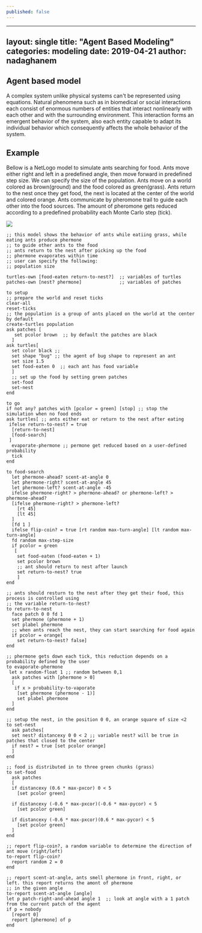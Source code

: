 ```yaml
---
published: false
---
```

---
layout: single
title:  "Agent Based Modeling"
categories: modeling
date:   2019-04-21
author: nadaghanem
---

## Agent based model

A complex system unlike physical systems can't be represented using equations. Natural phenomena such as in biomedical or social interactions each consist of enormous numbers of entities that interact nonlinearly with each other and with the surrounding environment. This interaction forms an emergent behavior of the system, also each entity capable to adapt its individual behavior which consequently affects the whole behavior of the system.


## Example

Bellow is a NetLogo model to simulate ants searching for food. Ants move either right and left in a predefined angle, then move forward in predefined step size. We can specify the size of the population. Ants move on a world colored as brown(ground) and the food colored as green(grass). Ants return to the nest once they get food, the next is located at the center of the world and colored orange. Ants communicate by pheromone trail to guide each other into the food sources. The amount of pheromone gets reduced according to a predefined probability each Monte Carlo step (tick).

![](http://g.recordit.co/HK4tmfS8I3.gif)

```
;; this model shows the behavior of ants while eatiing grass, while eating ants produce phermone
;; to guide other ants to the food
;; ants return to the nest after picking up the food
;; phermone evaporates within time
;; user can specify the following:
;; population size

turtles-own [food-eaten return-to-nest?]  ;; variables of turtles
patches-own [nest? phermone]              ;; variables of patches

to setup
;; prepare the world and reset ticks
clear-all
reset-ticks
;; the population is a group of ants placed on the world at the center by default
create-turtles population
ask patches [
   set pcolor brown  ;; by default the patches are black
  ]
ask turtles[
  set color black ;;
  set shape "bug" ;; the agent of bug shape to represent an ant
  set size 1.5
  set food-eaten 0  ;; each ant has food variable
  ]
  ;; set up the food by setting green patches
  set-food
  set-nest
end

to go
if not any? patches with [pcolor = green] [stop] ;; stop the simulation when no food ends
ask turtles[ ;; ants either eat or return to the nest after eating
 ifelse return-to-nest? = true
  [return-to-nest]
  [food-search]
 ]
  evaporate-phermone ;; permone get reduced based on a user-defined probability
  tick
end

to food-search
  let phermone-ahead? scent-at-angle 0
  let phermone-right? scent-at-angle 45
  let phermone-left? scent-at-angle -45
  ifelse phermone-right? > phermone-ahead? or phermone-left? > phermone-ahead?
  [ifelse phermone-right? > phermone-left?
    [rt 45]
    [lt 45]
  ]
  [fd 1 ]
  ifelse flip-coin? = true [rt random max-turn-angle] [lt random max-turn-angle]
  fd random max-step-size
  if pcolor = green
   [
    set food-eaten (food-eaten + 1)
    set pcolor brown
    ;; ant should return to nest after launch
    set return-to-nest? true
    ]
end

;; ants should resturn to the nest after they get their food, this process is controlled using 
;; the variable return-to-nest? 
to return-to-nest
  face patch 0 0 fd 1
  set phermone (phermone + 1)
  set plabel phermone
  ;; when ants reach the nest, they can start searching for food again
  if pcolor = orange[ 
    set return-to-nest? false]
end

;; phermone gets down each tick, this reduction depends on a probability defined by the user
to evaporate-phermone
 let x random-float 1 ;; random between 0,1
  ask patches with [phermone > 0]
  [
   if x > probability-to-vaporate
    [set phermone (phermone - 1)]
    set plabel phermone
  ]
end

;; setup the nest, in the position 0 0, an orange square of size <2
to set-nest
  ask patches[
  set nest? distancexy 0 0 < 2 ;; variable nest? will be true in patches that closed to the center
  if nest? = true [set pcolor orange]
  ]
end

;; food is distributed in to three green chunks (grass) 
to set-food
  ask patches
  [
  if distancexy (0.6 * max-pxcor) 0 < 5
    [set pcolor green]

  if distancexy (-0.6 * max-pxcor)(-0.6 * max-pycor) < 5
    [set pcolor green]

  if distancexy (-0.6 * max-pxcor)(0.6 * max-pycor) < 5
    [set pcolor green]
  ]
end

;; report flip-coin?, a random variable to determine the direction of ant move (right/left)
to-report flip-coin?
  report random 2 = 0
end

;; report scent-at-angle, ants smell phermone in front, right, or left. this report returns the amont of phermone
;; in the given angle
to-report scent-at-angle [angle]
let p patch-right-and-ahead angle 1  ;; look at angle with a 1 patch from the current patch of the agent
if p = nobody
  [report 0]
  report [phermone] of p
end
```
